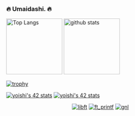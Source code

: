 ### :fire: Umaidashi. 🔥

<!--
<div>
  <h3>私はts界のギャラドスです</h3>
  <a href="https://github.com/najah7/pokemon-stats-checker" target="_blank">
    <img src="https://graph-bucket-sugiyama.s3.ap-northeast-1.amazonaws.com/umaidashi/graph.png" width="300px" />
  </a>
  <p>powered by <a href="https://github.com/najah7/pokemon-stats-checker">エンジニア種族値チェッカー</a></p>
</div>
-->


<p align="left"> 
  <img alt="Top Langs" height="150px" src="https://github-readme-stats.vercel.app/api/top-langs/?username=umaidashi&layout=compact" />
  <img alt="github stats" height="150px" src="https://github-readme-stats.vercel.app/api?username=umaidashi&count_private=true" />
</p>

[![trophy](https://github-profile-trophy.vercel.app/?username=umaidashi&column=3&margin-w=15&margin-h=15&no-frame=true&no-bg=true)](https://github.com/ryo-ma/github-profile-trophy)

<a href="https://github.com/Coday-meric/badge42"><img src="https://badge42.coday.fr/api/v2/clw1ieca06756401p4gqhec3k4/stats?cursusId=21&coalitionId=309" alt="yoishi's 42 stats" /></a>
<a href="https://github.com/Coday-meric/badge42"><img src="https://badge42.coday.fr/api/v2/clw1ieca06756401p4gqhec3k4/stats?cursusId=9&coalitionId=63" alt="yoishi's 42 stats" /></a>

<div align="center">
  
[![libft](https://github.com/ayogun/42-project-badges/raw/main/badges/libfte.png)](https://github.com/umaidashi/42_Libft)
[![ft_printf](https://github.com/ayogun/42-project-badges/raw/main/badges/ft_printfm.png)](https://github.com/umaidashi/42_ft_printf)
[![gnl](https://github.com/ayogun/42-project-badges/raw/main/badges/get_next_linem.png)](https://github.com/umaidashi/42_get_next_line)

</div>
